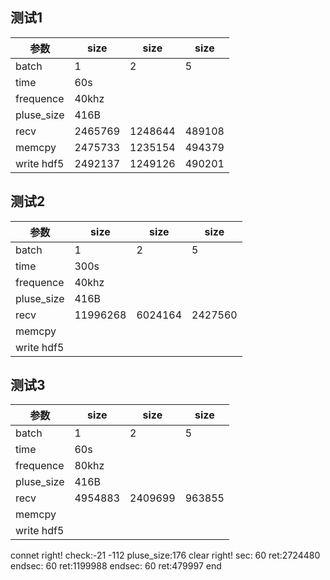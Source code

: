## 测试1
|参数 | size |size | size|
|  ----  | ----  | ---- | ---- |
| batch | 1 | 2| 5 |
| time | 60s |
|frequence |40khz|
|pluse_size |416B|
|recv |2465769|1248644|489108|
|memcpy| 2475733|1235154|494379|
|write hdf5 |2492137|1249126|490201|


## 测试2

|参数 | size |size | size|
|  ----  | ----  | ---- | ---- |
| batch | 1 | 2| 5 |
| time | 300s |
|frequence |40khz|
|pluse_size |416B|
|recv |11996268|6024164|2427560|
|memcpy| |||
|write hdf5 ||||

## 测试3
|参数 | size |size | size|
|  ----  | ----  | ---- | ---- |
| batch | 1 | 2| 5 |
| time | 60s |
|frequence |80khz|
|pluse_size |416B|
|recv |4954883|2409699|963855|
|memcpy| |||
|write hdf5 ||||



connet right!
check:-21 -112
pluse_size:176
clear right!
sec: 60
ret:2724480
endsec: 60
ret:1199988
endsec: 60
ret:479997
end